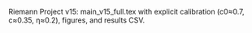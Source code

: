 Riemann Project v15: main_v15_full.tex with explicit calibration (c0≈0.7, c≈0.35, η≈0.2), figures, and results CSV.
